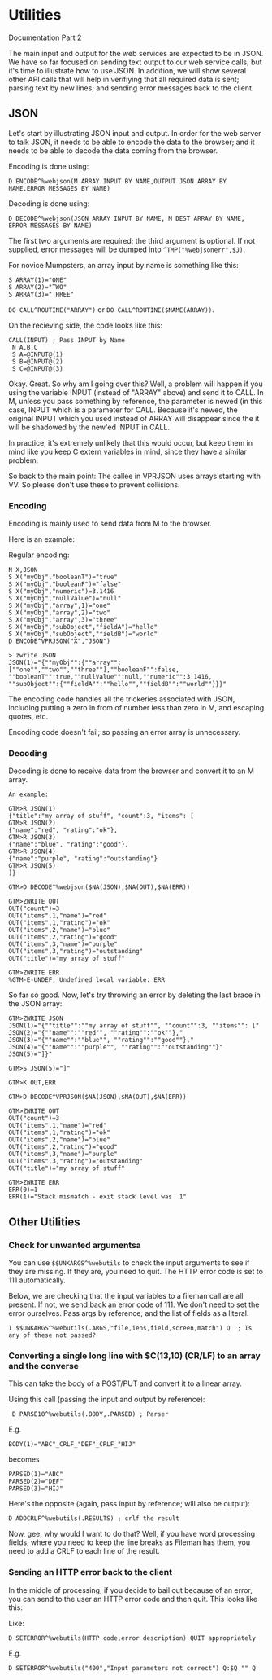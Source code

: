 # Utilities
Documentation Part 2

The main input and output for the web services are expected to be in JSON. We
have so far focused on sending text output to our web service calls; but it's
time to illustrate how to use JSON. In addition, we will show several other
API calls that will help in verifiying that all required data is sent; parsing
text by new lines; and sending error messages back to the client.

## JSON
Let's start by illustrating JSON input and output. In order for the web server
to talk JSON, it needs to be able to encode the data to the browser; and it
needs to be able to decode the data coming from the browser.

Encoding is done using:

`D ENCODE^%webjson(M ARRAY INPUT BY NAME,OUTPUT JSON ARRAY BY NAME,ERROR MESSAGES BY NAME)`

Decoding is done using:

`D DECODE^%webjson(JSON ARRAY INPUT BY NAME, M DEST ARRAY BY NAME, ERROR MESSAGES BY NAME)`

The first two arguments are required; the third argument is optional. If
not supplied, error messages will be dumped into `^TMP("%webjsonerr",$J)`.

For novice Mumpsters, an array input by name is something like this:

	S ARRAY(1)="ONE"
	S ARRAY(2)="TWO"
	S ARRAY(3)="THREE"

`DO CALL^ROUTINE("ARRAY")` or `DO CALL^ROUTINE($NAME(ARRAY))`.

On the recieving side, the code looks like this:

	CALL(INPUT) ; Pass INPUT by Name
	 N A,B,C
	 S A=@INPUT@(1)
	 S B=@INPUT@(2)
	 S C=@INPUT@(3)

Okay. Great. So why am I going over this? Well, a problem will happen if you
using the variable INPUT (instead of "ARRAY" above) and send it to CALL. In M,
unless you pass something by reference, the parameter is newed (in this case,
INPUT which is a parameter for CALL. Because it's newed, the original INPUT
which you used instead of ARRAY will disappear since the it will be shadowed
by the new'ed INPUT in CALL.

In practice, it's extremely unlikely that this would occur, but keep them in
mind like you keep C extern variables in mind, since they have a similar
problem.

So back to the main point: The callee in VPRJSON uses arrays starting with VV.
So please don't use these to prevent collisions.

### Encoding
Encoding is mainly used to send data from M to the browser.

Here is an example:

Regular encoding:

	N X,JSON
	S X("myObj","booleanT")="true"
	S X("myObj","booleanF")="false"
	S X("myObj","numeric")=3.1416
	S X("myObj","nullValue")="null"
	S X("myObj","array",1)="one"
	S X("myObj","array",2)="two"
	S X("myObj","array",3)="three"
	S X("myObj","subObject","fieldA")="hello"
	S X("myObj","subObject","fieldB")="world"
	D ENCODE^VPRJSON("X","JSON")

	> zwrite JSON
	JSON(1)="{""myObj"":{""array"":[""one"",""two"",""three""],""booleanF"":false,
	""booleanT"":true,""nullValue"":null,""numeric"":3.1416,
	""subObject"":{""fieldA"":""hello"",""fieldB"":""world""}}}"

The encoding code handles all the trickeries associated with JSON, including
putting a zero in from of number less than zero in M, and escaping quotes, etc.

Encoding code doesn't fail; so passing an error array is unnecessary.

### Decoding
Decoding is done to receive data from the browser and convert it to an M array.

	An example:

	GTM>R JSON(1)                                                    
	{"title":"my array of stuff", "count":3, "items": [
	GTM>R JSON(2)
	{"name":"red", "rating":"ok"},
	GTM>R JSON(3)
	{"name":"blue", "rating":"good"},
	GTM>R JSON(4)
	{"name":"purple", "rating":"outstanding"}
	GTM>R JSON(5)
	]}

	GTM>D DECODE^%webjson($NA(JSON),$NA(OUT),$NA(ERR))

	GTM>ZWRITE OUT
	OUT("count")=3
	OUT("items",1,"name")="red"
	OUT("items",1,"rating")="ok"
	OUT("items",2,"name")="blue"
	OUT("items",2,"rating")="good"
	OUT("items",3,"name")="purple"
	OUT("items",3,"rating")="outstanding"
	OUT("title")="my array of stuff"

	GTM>ZWRITE ERR
	%GTM-E-UNDEF, Undefined local variable: ERR

So far so good. Now, let's try throwing an error by deleting the last brace in
the JSON array:

	GTM>ZWRITE JSON
	JSON(1)="{""title"":""my array of stuff"", ""count"":3, ""items"": ["
	JSON(2)="{""name"":""red"", ""rating"":""ok""},"
	JSON(3)="{""name"":""blue"", ""rating"":""good""},"
	JSON(4)="{""name"":""purple"", ""rating"":""outstanding""}"
	JSON(5)="]}"

	GTM>S JSON(5)="]"

	GTM>K OUT,ERR

	GTM>D DECODE^VPRJSON($NA(JSON),$NA(OUT),$NA(ERR))

	GTM>ZWRITE OUT
	OUT("count")=3
	OUT("items",1,"name")="red"
	OUT("items",1,"rating")="ok"
	OUT("items",2,"name")="blue"
	OUT("items",2,"rating")="good"
	OUT("items",3,"name")="purple"
	OUT("items",3,"rating")="outstanding"
	OUT("title")="my array of stuff"

	GTM>ZWRITE ERR
	ERR(0)=1
	ERR(1)="Stack mismatch - exit stack level was  1"

## Other Utilities
### Check for unwanted argumentsa
You can use `$$UNKARGS^%webutils` to check the input arguments to see if they
are missing. If they are, you need to quit. The HTTP error code is set to 111
automatically.

Below, we are checking that the input variables to a fileman call are all
present. If not, we send back an error code of 111. We don't need to set the
error ourselves. Pass args by reference; and the list of fields as a literal.

	I $$UNKARGS^%webutils(.ARGS,"file,iens,field,screen,match") Q  ; Is any of these not passed?

### Converting a single long line with $C(13,10) (CR/LF) to an array and the converse
This can take the body of a POST/PUT and convert it to a linear array.

Using this call (passing the input and output by reference):

	 D PARSE10^%webutils(.BODY,.PARSED) ; Parser

E.g. 

	BODY(1)="ABC"_CRLF_"DEF"_CRLF_"HIJ"

becomes

	PARSED(1)="ABC"
	PARSED(2)="DEF"
	PARSED(3)="HIJ"

Here's the opposite (again, pass input by reference; will also be output):

	D ADDCRLF^%webutils(.RESULTS) ; crlf the result

Now, gee, why would I want to do that? Well, if you have word processing fields,
where you need to keep the line breaks as Fileman has them, you need to add a
CRLF to each line of the result.

### Sending an HTTP error back to the client
In the middle of processing, if you decide to bail out because of an error,
you can send to the user an HTTP error code and then quit. This looks like this:

Like:

	D SETERROR^%webutils(HTTP code,error description) QUIT appropriately

E.g.

	D SETERROR^%webutils("400","Input parameters not correct") Q:$Q "" Q
